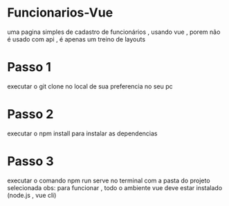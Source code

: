 # Funcionarios-Vue
uma pagina simples de cadastro de funcionários , usando vue , porem não é usado com api , é apenas um treino de layouts 
# Passo 1
executar o git clone no local de sua preferencia no seu pc
# Passo 2
executar o npm install para instalar as dependencias
# Passo 3
executar o comando npm run serve no terminal com a pasta do projeto selecionada
obs: para funcionar , todo o ambiente vue deve estar instalado (node.js , vue cli)
